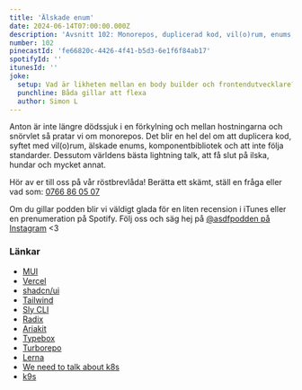 ```yaml
---
title: 'Älskade enum'
date: 2024-06-14T07:00:00.000Z
description: 'Avsnitt 102: Monorepos, duplicerad kod, vil(o)rum, enums, komponentbibliotek, att inte följa standarder och världens bästa lightning talk.'
number: 102
pinecastId: 'fe66820c-4426-4f41-b5d3-6e1f6f84ab17'
spotifyId: ''
itunesId: ''
joke:
  setup: Vad är likheten mellan en body builder och frontendutvecklare?
  punchline: Båda gillar att flexa
  author: Simon L
---
```


Anton är inte längre dödssjuk i en förkylning och mellan hostningarna och snörvlet så pratar vi om monorepos. Det blir en hel del om att duplicera kod, syftet med vil(o)rum, älskade enums, komponentbibliotek och att inte följa standarder. Dessutom världens bästa lightning talk, att få slut på ilska, hundar och mycket annat.

Hör av er till oss på vår röstbrevlåda! Berätta ett skämt, ställ en fråga eller vad som: [0766 86 05 07](tel:+46766860507)

Om du gillar podden blir vi väldigt glada för en liten recension i iTunes eller en prenumeration på Spotify. Följ oss och säg hej på [@asdfpodden på Instagram](https://www.instagram.com/asdfpodden/) &lt;3

### Länkar

- [MUI](https://mui.com/)
- [Vercel](https://vercel.com/)
- [shadcn/ui](https://ui.shadcn.com/)
- [Tailwind](https://tailwindcss.com/)
- [Sly CLI](https://sly-cli.fly.dev/)
- [Radix](https://www.radix-ui.com/)
- [Ariakit](https://ariakit.org/)
- [Typebox](https://github.com/sinclairzx81/typebox)
- [Turborepo](https://turbo.build/repo)
- [Lerna](https://lerna.js.org/)
- [We need to talk about k8s](https://www.youtube.com/watch?v=jAgm1_jkwHo)
- [k9s](https://k9scli.io/)
